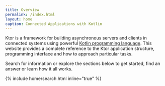 ```yaml
---
title: Overview
permalink: /index.html
layout: home 
caption: Connected Applications with Kotlin
---
```


Ktor is a framework for building asynchronous servers and clients in connected systems using powerful [Kotlin programming language](https://kotlinlang.org). 
This website provides a complete reference to the Ktor application structure, programming interface and how to approach particular tasks.

Search for information or explore the sections below to get started, find an answer or learn how it all works.

{% include home/search.html inline="true" %} 
